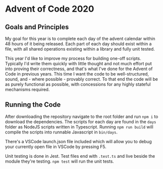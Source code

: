 # Advent of Code 2020

## Goals and Principles

My goal for this year is to complete each day of the advent calendar within 48 hours of it being released. Each part of each day should exist within a file, with all shared operations existing within a library and fully unit tested.

This year I'd like to improve my process for building one-off scripts. Typically I'd write them quickly with little thought and not much effort put into proving their correctness, and that's what I've done for the Advent of Code in previous years. This time I want the code to be well-structured, sound, and - where possible - provably correct. To that end the code will be as purely functional as possible, with concessions for any highly stateful mechanisms required.

## Running the Code

After downloading the repository navigate to the root folder and run `npm i` to download the dependencies. The scripts for each day are found in the `days` folder as NodeJS scripts written in Typescript. Running `npm run build` will compile the scripts into runnable Javascript in `bin/days`.

There's a VSCode launch.json file included which will allow you to debug your currently open file in VSCode by pressing F5.

Unit testing is done in Jest. Test files end with `.test.ts` and live beside the module they're testing. `npm test` will run the unit tests.